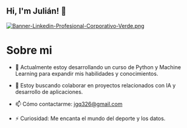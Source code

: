 ## Hi, I'm Julián! 👋

[![Banner-Linkedin-Profesional-Corporativo-Verde.png](https://i.postimg.cc/GhsBwLqT/Banner-Linkedin-Profesional-Corporativo-Verde.png)](https://postimg.cc/WhTp0vRs)

# Sobre mi
- 🔭 Actualmente estoy desarrollando un curso de Python y Machine Learning para expandir mis habilidades y conocimientos.

- 👯 Estoy buscando colaborar en proyectos relacionados con IA y desarrollo de aplicaciones.

- 📫 Cómo contactarme: jgq326@gmail.com  

- ⚡ Curiosidad: Me encanta el mundo del deporte y los datos.
